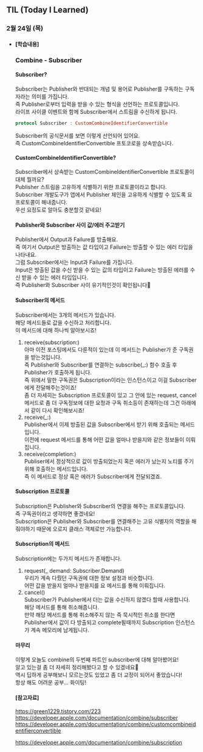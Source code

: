 ## TIL (Today I Learned)

### 2월 24일 (목)   

- #### [학습내용] 
  ### Combine - Subscriber     
  
  #### Subscriber?    
  Subscriber는 Publisher와 반대되는 개념 및 용어로 Publisher를 구독하는 구독자라는 의미를 가집니다.   
  즉 Publisher로부터 입력을 받을 수 있는 형식을 선언하는 프로토콜입니다.   
  라이프 사이클 이벤트와 함께 Subscriber에서 스트림을 수신하게 됩니다.   
  ```swift
  protocol Subscriber : CustomCombineIdentifierConvertible
  ```
  Subscriber의 공식문서를 보면 이렇게 선언되어 있어요.   
  즉 CustomCombineIdentifierConvertible 프토코로을 상속받습니다.   
  
  #### CustomCombineIdentifierConvertible?   
  Subscriber에서 상속받는 CustomCombineIdentifierConvertible 프로토콜이 대체 뭘까요?   
  Publisher 스트림을 고유하게 식별하기 위한 프로토콜이라고 합니다.   
  Subscriber 개발도구가 앱에서 Publisher 체인을 고유하게 식별할 수 있도록 요 프로토콜이 해내줍니다.   
  우선 요정도로 알아도 충분할것 같네요!   
  
  #### Publisher와 Subscriber 사이 값/에러 주고받기   
  Publisher에서 Output과 Failure를 방출해요.   
  즉 여기서 Output은 방출하는 값 타입이고 Failure는 방출할 수 있는 에러 타입을 나타내요.   
  그럼 Subscriber에서는 Input과 Failure를 가집니다.   
  Input은 방출된 값을 수신 받을 수 있는 값의 타입이고 Failure는 방출된 에러를 수신 받을 수 있는 에러 타입입니다.      
  즉 Publisher와 Subscriber 사이 유기적인것이 확인됩니다🙌      
  
  #### Subscriber의 메서드
  Subscriber에서는 3개의 메서드가 있습니다.   
  해당 메서드들로 값을 수신하고 처리합니다.    
  이 메서드에 대해 하나씩 알아보시죠!   
  1. receive(subscription:)   
  아마 이전 포스팅에서도 다룬적이 있는데 이 메서드는 Publisher가 준 구독권을 받는것입니다.   
  즉 Publisher와 Subscriber를 연결하는 subscribe(_:) 함수 호출 후 Publisher가 호출하게 됩니다.  
  즉 위에서 말한 구독권은 Subscription이라는 인스턴스이고 이걸 Subscriber에게 전달해주는것이죠!   
  좀 더 자세히는 Subscription 프로토콜이 있고 그 안에 있는 request, cancel 메서드로 좀 더 구독정보에 대한 요청과 구독 취소등이 존재하는데 그건 아래에서 같이 다시 확인해보시죠!   
  2. receive(_:)   
  Publisher에서 이제 방출된 값을 Subscriber에서 받기 위해 호출되는 메서드입니다.   
  이전에 request 메서드를 통해 어떤 값을 얼마나 받을지와 같은 정보들이 이뤄집니다.   
  3. receive(completion:)   
  Publiser에서 정상적으로 값이 방출되었는지 혹은 에러가 났는지 노티를 주기 위해 호출하는 메서드입니다.   
  즉 이 메서드로 정상 혹은 에러가 Subscriber에게 전달되겠죠.   
  
  #### Subscription 프로토콜   
  Subscription은 Publisher와 Subscriber의 연결을 해주는 프로토콜입니다.   
  즉 구독권이라고 생각하면 좋겠네요!   
  Subscription은 Publisher와 Subscriber를 연결해주는 고유 식별자의 역할을 해줘야하기 때문에 오로지 클래스 객체로만 가능합니다.    
  
  #### Subscription의 메서드   
  Subscription에는 두가지 메서드가 존재합니다.   
  1. request(_ demand: Subscriber.Demand)   
  우리가 계속 다뤘던 구독권에 대한 정보 설정과 비슷합니다.   
  어떤 값을 받을지 얼마나 받을지를 요 메서드를 통해 이뤄집니다.   
  2. cancel()   
  Subscriber가 Publisher에서 더는 값을 수신하지 않겠다 할때 사용합니다.   
  해당 메서드를 통해 취소해줍니다.   
  만약 해당 메서드를 통해 취소해주지 않는 즉 묵시적인 취소를 한다면 Publisher에서 값이 다 방출되고 complete될때까지 Subscription 인스턴스가 계속 메모리에 남게됩니다.   
  
  #### 마무리   
  이렇게 오늘도 combine의 두번째 파트인 subscriber에 대해 알아봤어요!   
  알고 있는걸 좀 더 자세히 정리해봤다고 할 수 있겠네요🙌  
  역시 딥하게 공부해보니 모르는것도 있었고 좀 더 교정이 되어서 좋았습니다!    
  항상 해도 어려운 공부... 화이팅!   

  #### [참고자료]   
  https://green1229.tistory.com/223   
  https://developer.apple.com/documentation/combine/subscriber   
  https://developer.apple.com/documentation/combine/customcombineidentifierconvertible
  
  https://developer.apple.com/documentation/combine/subscription   
